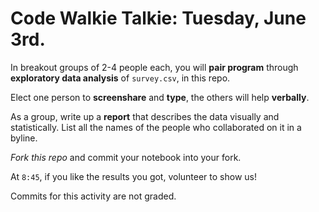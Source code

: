 # Code Walkie Talkie: Tuesday, June 3rd. 

In breakout groups of 2-4 people each, you will **pair program** through **exploratory data analysis** of `survey.csv`, in this repo. 

Elect one person to **screenshare** and **type**, the others will help **verbally**. 

As a group, write up a **report** that describes the data visually and statistically. List all the names of the people who collaborated on it in a byline. 

_Fork this repo_ and commit your notebook into your fork.

At `8:45`, if you like the results you got, volunteer to show us! 

Commits for this activity are not graded. 
